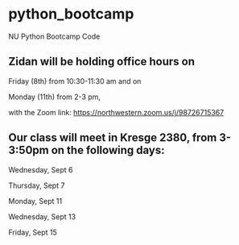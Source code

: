 # python_bootcamp
NU Python Bootcamp Code


## Zidan will be holding office hours on 

Friday (8th) from 10:30-11:30 am and on 

Monday (11th) from 2-3 pm, 

with the Zoom link: https://northwestern.zoom.us/j/98726715367



## Our class will meet in Kresge 2380, from 3-3:50pm on the following days:

Wednesday, Sept 6

Thursday, Sept 7

Monday, Sept 11

Wednesday, Sept 13

Friday, Sept 15
